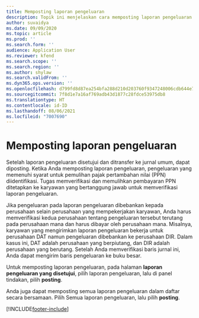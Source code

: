 ```yaml
---
title: Memposting laporan pengeluaran
description: Topik ini menjelaskan cara memposting laporan pengeluaran.
author: suvaidya
ms.date: 09/09/2020
ms.topic: article
ms.prod: ''
ms.search.form: ''
audience: Application User
ms.reviewer: kfend
ms.search.scope: ''
ms.search.region: ''
ms.author: shylaw
ms.search.validFrom: ''
ms.dyn365.ops.version: ''
ms.openlocfilehash: d799fd8d87ea254bfa288d210d203760f9347248006cdb644e79bcfd9e1aa678
ms.sourcegitcommit: 7f8d1e7a16af769adb43d1877c28fdce53975db8
ms.translationtype: HT
ms.contentlocale: id-ID
ms.lasthandoff: 08/06/2021
ms.locfileid: "7007690"
---
```

# <a name="post-expense-reports"></a>Memposting laporan pengeluaran

Setelah laporan pengeluaran disetujui dan ditransfer ke jurnal umum, dapat diposting. Ketika Anda memposting laporan pengeluaran, pengeluaran yang memenuhi syarat untuk pemulihan pajak pertambahan nilai (PPN) diidentifikasi. Tugas memverifikasi dan memulihkan pembayaran PPN ditetapkan ke karyawan yang bertanggung jawab untuk memverifikasi laporan pengeluaran.

Jika pengeluaran pada laporan pengeluaran dibebankan kepada perusahaan selain perusahaan yang mempekerjakan karyawan, Anda harus memverifikasi kedua perusahaan tentang pengeluaran tersebut terutang pada perusahaan mana dan harus dibayar oleh perusahaan mana. Misalnya, karyawan yang mengirimkan laporan pengeluaran bekerja untuk perusahaan DAT namun pengeluaran dibebankan ke perusahaan DIR. Dalam kasus ini, DAT adalah perusahaan yang berpiutang, dan DIR adalah perusahaan yang berutang. Setelah Anda memverifikasi baris jurnal ini, Anda dapat mengirim baris pengeluaran ke buku besar.

Untuk memposting laporan pengeluaran, pada halaman **laporan pengeluaran yang disetujui**, pilih laporan pengeluaran, lalu di panel tindakan, pilih **posting**.

Anda juga dapat memposting semua laporan pengeluaran dalam daftar secara bersamaan. Pilih Semua laporan pengeluaran, lalu pilih **posting**.


[!INCLUDE[footer-include](../includes/footer-banner.md)]